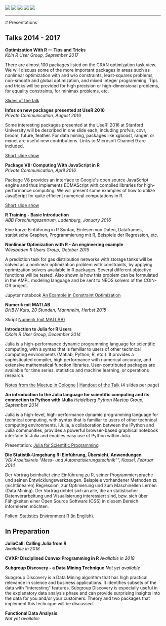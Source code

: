 ![](hwpuppe2.png) ![](Rsquares2.png) ![](GaussTasse2.png) ![](ericson2.png) ![](geier2.png)
<hr>
# Presentations
 
## Talks 2014 - 2017

**Optimization With R — Tips and Tricks**  
*Köln R User Group, September 2017*

There are almost 100 packages listed on the CRAN optimization task view.
We will discuss some of the more important packages in areas such as
nonlinear optimization with and w/o constraints, least-squares problems,
non-smooth and global optimization, and mixed integer programming. Tips
and tricks will be provided for high precision or high-dimensional
problems, for equality constraints, for minimax problems, etc.

[Slides of the talk](Presents/ROptimSlides4.pdf)


**Infos on new packages presented at UseR 2016**  
*Private Communication, August 2016*

Some interesting packages presented at the UseR! 2016 at Stanford
University will be described in one slide each, including profvis, covr,
broom, future, feather. For data mining, packages like xgboost, ranger,
or mxnet are useful new contributions. Links to Microsoft Channel 9 are
included.

[Short slide show](Presents/user2016pack.html)


**Package V8: Computing With JavaScript in R**  
*Private Communication, April 2016*

Package V8 provides an interface to Google's open source JavaScript
engine and thus implements ECMAScript with compiled libraries for
high-performance computing. We will present some examples of how to
utilize JavaScript for quite efficient numerical computations in R.

[Short slide show](Presents/V8talk.html)


**R Training - Basic Introduction**  
*ABB Forschungszentrum, Ladenburg, January 2016*

Eine kurze Einführung in R Syntax, Einlesen von Daten, Dataframes,
statistische Graphen, Programmierung mit R, Beispiele der Regression,
etc.


**Nonlinear Optimization with R - An engineering example**  
*Wiesbaden R Users Group, October 2015*

A prediction task for gas distribution networks with storage tanks will
be solved as a nonlinear optimization problem with constraints, by
applying oprimization solvers available in R packages. Several different
objective functions will be tested. Also shown is how this problem can
be formulated in the AMPL modeling language and be sent to NEOS solvers
of the COIN-OR project.

Jupyter notebook [An Example in Constraint
Optimization](http://nbviewer.jupyter.org/url/hwborchers.lima-city.de/Presents/masop.ipynb)


**Numerik mit MATLAB**  
*DHBW Kurs, 20 Stunden, Mannheim, Herbst 2015*

Skript [Numerik (mit MATLAB)]()


**Introduction to Julia for R Users**  
*CKöln R User Group, December 2014*

Julia is a high-performance dynamic programming language for scientific
computing, with a syntax that is familiar to users of other technical
computing environments (Matlab, Python, R, etc.). It provides a
sophisticated compiler, high performance with numerical accuracy, and
extensive mathematical function libraries. User-contributed packages are
available for time series, statistics and machine learning, or
operations research.

[Notes from the Meetup in
Cologne](http://www.meetup.com/KoelnRUG/events/207011512/) | [Handout of
the Talk](./JuliaMeetup/K/talk/julia-handout4.pdf) (4 slides per page)


**An introduction to the Julia language for scientific computing and its
connection to Python with IJulia**
*Heidelberg Python Meetup Group, September 2014*

Julia is a high-level, high-performance dynamic programming language for
technical computing, with syntax that is familiar to users of other
technical computing environments. IJulia, a collaboration between the
IPython and Julia communities, provides a powerful browser-based
graphical notebook interface to Julia and enables easy use of Python
within Julia.

Presentation: [Julia for Scientific
Programming](./JuliaMeetup/HD/start_talk.html)


**Die Statistik-Umgebung R: Einführung, Übersicht, Anwendungen**  
*VDI Arbeitskreis “Mess- und Automatisierungstechnik”“, Kassel, Februar
2014*

Der Vortrag beinhaltet eine Einführung zu R, seiner Programmiersprache
und seinen Entwicklungswerkzeugen. Beispiele vorhandener Methoden zu
(nichtlinearen) Regression, zur Optimierung und zum Maschinellen Lernen
(Data Mining). Der Vortrag richtet sich an alle, die an statistischer
Datenverarbeitung und Visualisierung interessiert sind, bzw. sich über
Fähigkeiten einer Open Source Software (OSS) in diesem Bereich
informieren möchten.

Folien: [Statistics Environment R](./Presents/RinKassel2.pdf) (in
English).


## In Preparation

**JuliaCall: Calling Julia from R**  
*Available in 2018*


**CVXR: Disciplined Convex Programming in R**
*Available in 2018*


**Subgroup Discovery - a Data Mining Technique**
*Not yet available*

Subgroup Discovery is a Data Mining algorithm that has high practical
relevance in science and business applications. It identifies subsets of
the data with "interesting" features. Subgroup Discovery is especially
useful in the explanatory data analysis phase and can provide surprising
insights into the data for you and/or your customers. Theory and two
packages that implement this technique will be discussed.


**Functional Data Analysis**  
*Not yet available*

